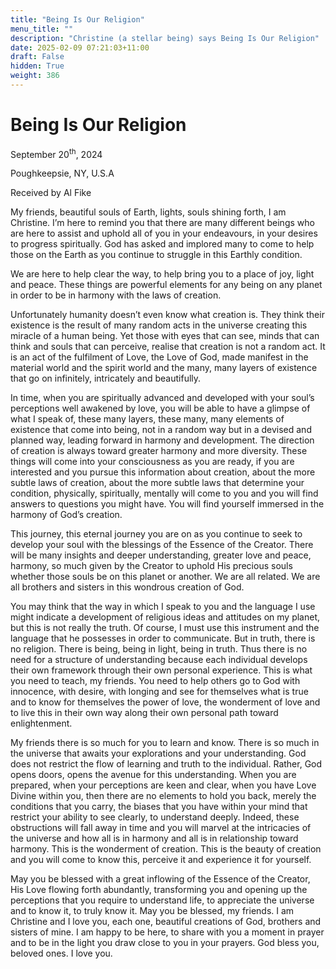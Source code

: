 ```yaml
---
title: "Being Is Our Religion"
menu_title: ""
description: "Christine (a stellar being) says Being Is Our Religion"
date: 2025-02-09 07:21:03+11:00
draft: False
hidden: True
weight: 386
---
```

# Being Is Our Religion

September 20<sup>th</sup>, 2024

Poughkeepsie, NY, U.S.A

Received by Al Fike 

My friends, beautiful souls of Earth, lights, souls shining forth, I am Christine. I’m here to remind you that there are many different beings who are here to assist and uphold all of you in your endeavours, in your desires to progress spiritually. God has asked and implored many to come to help those on the Earth as you continue to struggle in this Earthly condition.

We are here to help clear the way, to help bring you to a place of joy, light and peace. These things are powerful elements for any being on any planet in order to be in harmony with the laws of creation. 

Unfortunately humanity doesn’t even know what creation is. They think their existence is the result of many random acts in the universe creating this miracle of a human being. Yet those with eyes that can see, minds that can think and souls that can perceive, realise that creation is not a random act. It is an act of the fulfilment of Love, the Love of God, made manifest in the material world and the spirit world and the many, many layers of existence that go on infinitely, intricately and beautifully.

In time, when you are spiritually advanced and developed with your soul’s perceptions well awakened by love, you will be able to have a glimpse of what I speak of, these many layers, these many, many elements of existence that come into being, not in a random way but in a devised and planned way, leading forward in harmony and development. The direction of creation is always toward greater harmony and more diversity. These things will come into your consciousness as you are ready, if you are interested and you pursue this information about creation, about the more subtle laws of creation, about the more subtle laws that determine your condition, physically, spiritually, mentally will come to you and you will find answers to questions you might have. You will find yourself immersed in the harmony of God’s creation.

This journey, this eternal journey you are on as you continue to seek to develop your soul with the blessings of the Essence of the Creator. There will be many insights and  deeper understanding, greater love and peace, harmony, so much given by the Creator to uphold His precious souls whether those souls be on this planet or another. We are all related. We are all brothers and sisters in this wondrous creation of God.

You may think that the way in which I speak to you and the language I use might indicate a development of religious ideas and attitudes on my planet, but this is not really the truth. Of course, I must use this instrument and the language that he possesses in order to communicate. But in truth, there is no religion. There is being, being in light, being in truth. Thus there is no need for a structure of understanding because each individual develops their own framework through their own personal experience. This is what you need to teach, my friends. You need to help others go to God with innocence, with desire, with longing and see for themselves what is true and to know for themselves the power of love, the wonderment of love and to live this in their own way along their own personal path toward enlightenment.

My friends there is so much for you to learn and know. There is so much in the universe that awaits your explorations and your understanding. God does not restrict the flow of learning and truth to the individual. Rather, God opens doors, opens the avenue for this understanding. When you are prepared, when your perceptions are keen and clear, when you have Love Divine within you, then there are no elements to hold you back, merely the conditions that you carry, the biases that you have within your mind that restrict your ability to see clearly, to understand deeply. Indeed,  these obstructions will fall away in time and you will marvel at the intricacies of the universe and how all is in harmony and all is in relationship toward harmony. This is the wonderment of creation. This is the beauty of creation and you will come to know this, perceive it and experience it for yourself.

May you be blessed with a great inflowing of the Essence of the Creator, His Love flowing forth abundantly, transforming you and opening up the perceptions that you require to understand life, to appreciate the universe and to know it, to truly know it. May you be blessed, my friends. I am Christine and I love you, each one, beautiful creations of God, brothers and sisters of mine. I am happy to be here, to share with you a moment in prayer and to be in the light you draw close to you in your prayers. God bless you, beloved ones. I love you.